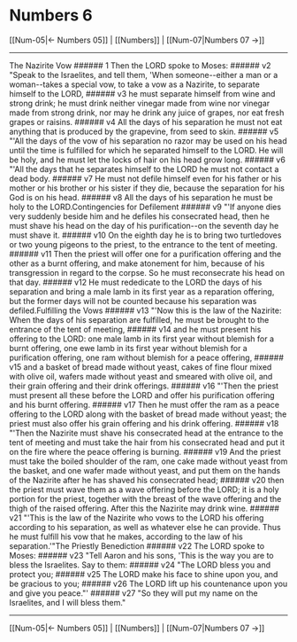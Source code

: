 # Numbers 6

[[Num-05|← Numbers 05]] | [[Numbers]] | [[Num-07|Numbers 07 →]]
***

The Nazirite Vow ###### 1 Then the LORD spoke to Moses: ###### v2 "Speak to the Israelites, and tell them, 'When someone--either a man or a woman--takes a special vow, to take a vow as a Nazirite, to separate himself to the LORD, ###### v3 he must separate himself from wine and strong drink; he must drink neither vinegar made from wine nor vinegar made from strong drink, nor may he drink any juice of grapes, nor eat fresh grapes or raisins. ###### v4 All the days of his separation he must not eat anything that is produced by the grapevine, from seed to skin. ###### v5 "'All the days of the vow of his separation no razor may be used on his head until the time is fulfilled for which he separated himself to the LORD. He will be holy, and he must let the locks of hair on his head grow long. ###### v6 "'All the days that he separates himself to the LORD he must not contact a dead body. ###### v7 He must not defile himself even for his father or his mother or his brother or his sister if they die, because the separation for his God is on his head. ###### v8 All the days of his separation he must be holy to the LORD.Contingencies for Defilement ###### v9 "'If anyone dies very suddenly beside him and he defiles his consecrated head, then he must shave his head on the day of his purification--on the seventh day he must shave it. ###### v10 On the eighth day he is to bring two turtledoves or two young pigeons to the priest, to the entrance to the tent of meeting. ###### v11 Then the priest will offer one for a purification offering and the other as a burnt offering, and make atonement for him, because of his transgression in regard to the corpse. So he must reconsecrate his head on that day. ###### v12 He must rededicate to the LORD the days of his separation and bring a male lamb in its first year as a reparation offering, but the former days will not be counted because his separation was defiled.Fulfilling the Vows ###### v13 "'Now this is the law of the Nazirite: When the days of his separation are fulfilled, he must be brought to the entrance of the tent of meeting, ###### v14 and he must present his offering to the LORD: one male lamb in its first year without blemish for a burnt offering, one ewe lamb in its first year without blemish for a purification offering, one ram without blemish for a peace offering, ###### v15 and a basket of bread made without yeast, cakes of fine flour mixed with olive oil, wafers made without yeast and smeared with olive oil, and their grain offering and their drink offerings. ###### v16 "'Then the priest must present all these before the LORD and offer his purification offering and his burnt offering. ###### v17 Then he must offer the ram as a peace offering to the LORD along with the basket of bread made without yeast; the priest must also offer his grain offering and his drink offering. ###### v18 "'Then the Nazirite must shave his consecrated head at the entrance to the tent of meeting and must take the hair from his consecrated head and put it on the fire where the peace offering is burning. ###### v19 And the priest must take the boiled shoulder of the ram, one cake made without yeast from the basket, and one wafer made without yeast, and put them on the hands of the Nazirite after he has shaved his consecrated head; ###### v20 then the priest must wave them as a wave offering before the LORD; it is a holy portion for the priest, together with the breast of the wave offering and the thigh of the raised offering. After this the Nazirite may drink wine. ###### v21 "'This is the law of the Nazirite who vows to the LORD his offering according to his separation, as well as whatever else he can provide. Thus he must fulfill his vow that he makes, according to the law of his separation.'"The Priestly Benediction ###### v22 The LORD spoke to Moses: ###### v23 "Tell Aaron and his sons, 'This is the way you are to bless the Israelites. Say to them: ###### v24 "The LORD bless you and protect you; ###### v25 The LORD make his face to shine upon you, and be gracious to you; ###### v26 The LORD lift up his countenance upon you and give you peace."' ###### v27 "So they will put my name on the Israelites, and I will bless them."

***
[[Num-05|← Numbers 05]] | [[Numbers]] | [[Num-07|Numbers 07 →]]
